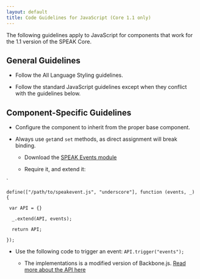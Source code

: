```yaml
---
layout: default
title: Code Guidelines for JavaScript (Core 1.1 only)
---
```




The following guidelines apply to JavaScript for components that work for the 1.1 version of the SPEAK Core.

## General Guidelines 

- Follow the All Language Styling guidelines.

- Follow the standard JavaScript guidelines except when they conflict with the guidelines below.

## Component-Specific Guidelines 

- Configure the component to inherit from the proper base component.

- Always use `get`and `set` methods, as direct assignment will break binding.

  + Download the [SPEAK Events module](https://gist.github.com/dervalp/144ca3f5489b0d0d827a)

  + Require it, and extend it:


`

    define(["/path/to/speakevent.js", "underscore"], function (events, _)  {  

     var API = {}  

      _.extend(API, events);  

      return API;  

    });  

- Use the following code to trigger an event: `API.trigger("events");`

  + The implementations is a modified version of Backbone.js. [Read more about the API here](http://backbonejs.org/#Events)


